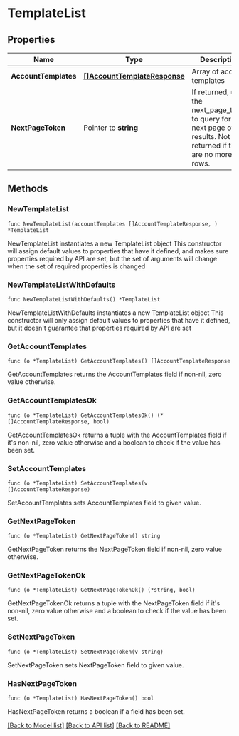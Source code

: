 # TemplateList

## Properties

Name | Type | Description | Notes
------------ | ------------- | ------------- | -------------
**AccountTemplates** | [**[]AccountTemplateResponse**](AccountTemplateResponse.md) | Array of account templates | 
**NextPageToken** | Pointer to **string** | If returned, use the next_page_token to query for the next page of results. Not returned if there are no more rows. | [optional] 

## Methods

### NewTemplateList

`func NewTemplateList(accountTemplates []AccountTemplateResponse, ) *TemplateList`

NewTemplateList instantiates a new TemplateList object
This constructor will assign default values to properties that have it defined,
and makes sure properties required by API are set, but the set of arguments
will change when the set of required properties is changed

### NewTemplateListWithDefaults

`func NewTemplateListWithDefaults() *TemplateList`

NewTemplateListWithDefaults instantiates a new TemplateList object
This constructor will only assign default values to properties that have it defined,
but it doesn't guarantee that properties required by API are set

### GetAccountTemplates

`func (o *TemplateList) GetAccountTemplates() []AccountTemplateResponse`

GetAccountTemplates returns the AccountTemplates field if non-nil, zero value otherwise.

### GetAccountTemplatesOk

`func (o *TemplateList) GetAccountTemplatesOk() (*[]AccountTemplateResponse, bool)`

GetAccountTemplatesOk returns a tuple with the AccountTemplates field if it's non-nil, zero value otherwise
and a boolean to check if the value has been set.

### SetAccountTemplates

`func (o *TemplateList) SetAccountTemplates(v []AccountTemplateResponse)`

SetAccountTemplates sets AccountTemplates field to given value.


### GetNextPageToken

`func (o *TemplateList) GetNextPageToken() string`

GetNextPageToken returns the NextPageToken field if non-nil, zero value otherwise.

### GetNextPageTokenOk

`func (o *TemplateList) GetNextPageTokenOk() (*string, bool)`

GetNextPageTokenOk returns a tuple with the NextPageToken field if it's non-nil, zero value otherwise
and a boolean to check if the value has been set.

### SetNextPageToken

`func (o *TemplateList) SetNextPageToken(v string)`

SetNextPageToken sets NextPageToken field to given value.

### HasNextPageToken

`func (o *TemplateList) HasNextPageToken() bool`

HasNextPageToken returns a boolean if a field has been set.


[[Back to Model list]](../../README.md#documentation-for-models) [[Back to API list]](../../README.md#documentation-for-api-endpoints) [[Back to README]](../../README.md)


